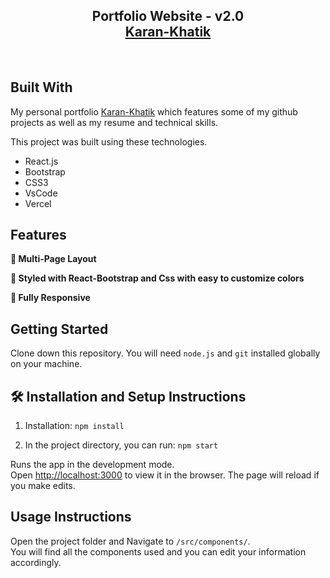 <h2 align="center">
  Portfolio Website - v2.0<br/>
  <a href="https://karan-khatik.vercel.app/" target="_blank">Karan-Khatik</a>
</h2>

<br/>

## Built With

My personal portfolio <a href="https://karan-khatik.vercel.app/" target="_blank">Karan-Khatik</a> which features some of my github projects as well as my resume and technical skills.<br/>

This project was built using these technologies.

- React.js
- Bootstrap
- CSS3
- VsCode
- Vercel

## Features

**📖 Multi-Page Layout**

**🎨 Styled with React-Bootstrap and Css with easy to customize colors**

**📱 Fully Responsive**

## Getting Started

Clone down this repository. You will need `node.js` and `git` installed globally on your machine.

## 🛠 Installation and Setup Instructions

1. Installation: `npm install`

2. In the project directory, you can run: `npm start`

Runs the app in the development mode.\
Open [http://localhost:3000](http://localhost:3000) to view it in the browser.
The page will reload if you make edits.

## Usage Instructions

Open the project folder and Navigate to `/src/components/`. <br/>
You will find all the components used and you can edit your information accordingly.





